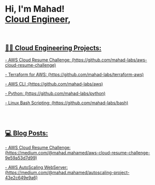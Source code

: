<h1>Hi, I'm Mahad! <br/><a href="https://github.com/mahad-labs">Cloud Engineer</a>, <a href="https://www.linkedin.com/in/mahad-mahamed-14192983/"></h1>
</b>
</br>
<h2>👨‍💻 Cloud Engineering Projects:</h2>
</b>
<p> - AWS Cloud Resume Challenge: (https://github.com/mahad-labs/aws-cloud-resume-challenge)</p>
<p> - Terraform for AWS: (https://github.com/mahad-labs/terraform-aws)</p>
<p> - AWS CLI :(https://github.com/mahad-labs/aws)</p>
<p> - Python: (https://github.com/mahad-labs/python)</p>
<p> - Linux Bash Scripting: (https://github.com/mahad-labs/bash)</p>

</br></br>

<h2>💻 Blog Posts: </h2>
</b>
<p>- AWS Cloud Resume Challenge: (https://medium.com/@mahad.mahamed/aws-cloud-resume-challenge-9e59a53d7d99)</p>
<p>- AWS AutoScaling WebServer: (https://medium.com/@mahad.mahamed/autoscaling-project-43e2c649e9a6)</p>

<!--
**joshmadakor1/joshmadakor1** is a ✨ _special_ ✨ repository because its `README.md` (this file) appears on your GitHub profile.

Here are some ideas to get you started:

- 🔭 I’m currently working on ...
- 🌱 I’m currently learning ...
- 👯 I’m looking to collaborate on ...
- 🤔 I’m looking for help with ...
- 💬 Ask me about ...
- 📫 How to reach me: ...
- 😄 Pronouns: ...
- ⚡ Fun fact: ...
-->
